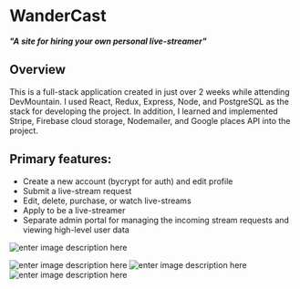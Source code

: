 # WanderCast 

***"A site for hiring your own personal live-streamer"***



## Overview

This is a full-stack application created in just over 2 weeks while attending DevMountain. I used React, Redux, Express, Node, and PostgreSQL as the stack for developing the project. In addition, I learned and implemented Stripe, Firebase cloud storage, Nodemailer, and Google places API into the project.

## Primary features:

-   Create a new account (bycrypt for auth) and edit profile
-   Submit a live-stream request
-   Edit, delete, purchase, or watch live-streams
-   Apply to be a live-streamer
-   Separate admin portal for managing the incoming stream requests and viewing high-level user data



![enter image description here](https://keep.google.com/u/2/media/v2/1VBZ7QXaoGmhbzQYxWciUIuCY-2NNL_jIZANNvYypajl_VK67YqJ-Z3T7UyqgTrw/1t5ce2Pz71Yrs_o581CrxXyXlEvrUn_5RJBwwmDKXlAxK1MsJojV4SdNHCKuWCIw?accept=image/gif,image/jpeg,image/jpg,image/png,image/webp,audio/aac&sz=680)


 
   ![enter image description here](https://keep.google.com/u/2/media/v2/16Gw5mJ3V40aHUR_5P1y6769bSnGvVcFaQ8o8v__dPwg3JPK5tj4jzBLZbJT3VYI/1IVV5TPt-6DXsFLqGeW0GlBfIHegIAY1hDuWGr_fWAxr_fm5uLoJfP7dFxvB7a7E?accept=image/gif,image/jpeg,image/jpg,image/png,image/webp,audio/aac&sz=400)          ![enter image description here](https://keep.google.com/u/2/media/v2/1F83kLlRsyzJlbqVjf8h3EElqMPijkFsVq-1iwnUwxLKUXlYkQRpX2wVzv6dncuE/1v1WAj--C03XOrQe4W9sjFT_AWrPM_dv_tRNpV43boRIry1jI8OWOyeFLoOIWKg?accept=image/gif,image/jpeg,image/jpg,image/png,image/webp,audio/aac&sz=400)   ![enter image description here](https://keep.google.com/u/2/media/v2/1qDVA0mzlvqmsULtNilPy-jy35Xrg55xtjnEr2wIrsweQAre_b1boIgtl6fYv-gU/1MAguau5ZwFo4CLmttX0AHI-fYN9S2raq6RAMOPIy8JTTerhLYCyn6inyYuHSgQ?accept=image/gif,image/jpeg,image/jpg,image/png,image/webp,audio/aac&sz=400)
